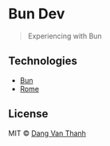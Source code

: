 # Bun Dev

> Experiencing with Bun

## Technologies

- [Bun](https://bun.sh/)
- [Rome](https://rome.tools/)

## License

MIT © [Dang Van Thanh](https://dangthanh.org)
